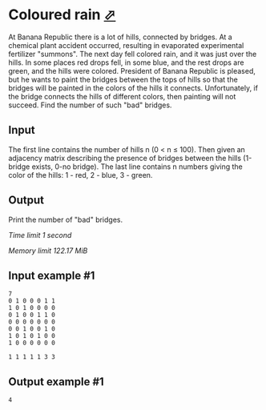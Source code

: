 # Coloured rain [⬀](https://www.e-olymp.com/en/contests/9060/problems/78599)

At Banana Republic there is a lot of hills, connected by bridges. At a chemical plant accident occurred, resulting in evaporated experimental fertilizer "summons". The next day fell colored rain, and it was just over the hills. In some places red drops fell, in some blue, and the rest drops are green, and the hills were colored. President of Banana Republic is pleased, but he wants to paint the bridges between the tops of hills so that the bridges will be painted in the colors of the hills it connects. Unfortunately, if the bridge connects the hills of different colors, then painting will not succeed. Find the number of such "bad" bridges.

## Input

The first line contains the number of hills n (0 < n ≤ 100). Then given an adjacency matrix describing the presence of bridges between the hills (1-bridge exists, 0-no bridge). The last line contains n numbers giving the color of the hills: 1 - red, 2 - blue, 3 - green.

## Output

Print the number of "bad" bridges.

_Time limit 1 second_

_Memory limit 122.17 MiB_

## Input example #1
```
7
0 1 0 0 0 1 1 
1 0 1 0 0 0 0 
0 1 0 0 1 1 0 
0 0 0 0 0 0 0 
0 0 1 0 0 1 0 
1 0 1 0 1 0 0 
1 0 0 0 0 0 0 

1 1 1 1 1 3 3
```

## Output example #1
```
4
```
